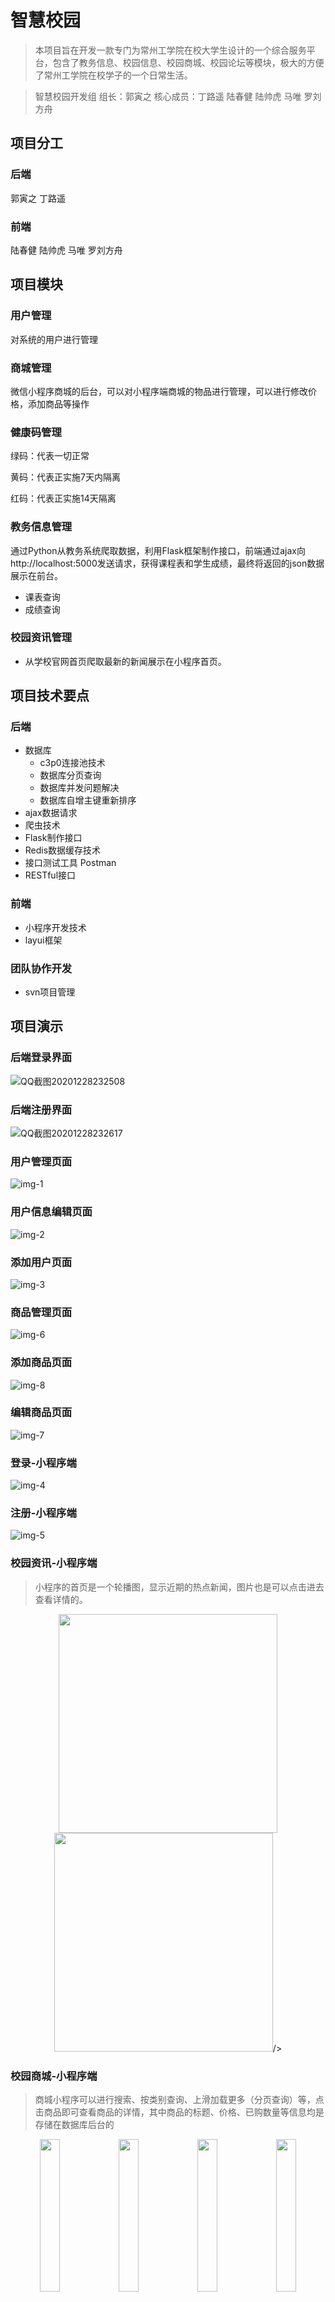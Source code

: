 # 智慧校园

> 本项目旨在开发一款专门为常州工学院在校大学生设计的一个综合服务平台，包含了教务信息、校园信息、校园商城、校园论坛等模块，极大的方便了常州工学院在校学子的一个日常生活。

> 智慧校园开发组
> 组长：郭寅之 核心成员：丁路遥 陆春健 陆帅虎 马唯 罗刘方舟

## 项目分工

### 后端

郭寅之 丁路遥

### 前端

陆春健 陆帅虎 马唯 罗刘方舟

## 项目模块

### 用户管理

对系统的用户进行管理

### 商城管理

微信小程序商城的后台，可以对小程序端商城的物品进行管理，可以进行修改价格，添加商品等操作

### 健康码管理

绿码：代表一切正常

黄码：代表正实施7天内隔离

红码：代表正实施14天隔离

### 教务信息管理

通过Python从教务系统爬取数据，利用Flask框架制作接口，前端通过ajax向http://localhost:5000发送请求，获得课程表和学生成绩，最终将返回的json数据展示在前台。

+ 课表查询
+ 成绩查询

### 校园资讯管理

+ 从学校官网首页爬取最新的新闻展示在小程序首页。

## 项目技术要点

### 后端

+ 数据库
  + c3p0连接池技术
  + 数据库分页查询
  + 数据库并发问题解决
  + 数据库自增主键重新排序
+ ajax数据请求
+ 爬虫技术
+ Flask制作接口
+ Redis数据缓存技术
+ 接口测试工具 Postman
+ RESTful接口

### 前端

+ 小程序开发技术
+ layui框架

### 团队协作开发

+ svn项目管理

## 项目演示

### 后端登录界面

![QQ截图20201228232508](https://gitee.com/clay_guo/pic-bed/raw/master/img/QQ%E6%88%AA%E5%9B%BE20201228232508.png)

### 后端注册界面

![QQ截图20201228232617](https://gitee.com/clay_guo/pic-bed/raw/master/img/QQ%E6%88%AA%E5%9B%BE20201228232617.png)

### 用户管理页面

![img-1](https://gitee.com/clay_guo/pic-bed/raw/master/img/img-1.png)

### 用户信息编辑页面

![img-2](https://gitee.com/clay_guo/pic-bed/raw/master/img/img-2.png)

### 添加用户页面

![img-3](https://gitee.com/clay_guo/pic-bed/raw/master/img/img-3.png)

### 商品管理页面

![img-6](https://gitee.com/clay_guo/pic-bed/raw/master/img/img-6.png)

### 添加商品页面

![img-8](https://gitee.com/clay_guo/pic-bed/raw/master/img/img-8.png)

### 编辑商品页面

![img-7](https://gitee.com/clay_guo/pic-bed/raw/master/img/img-7.png)

### 登录-小程序端

![img-4](https://gitee.com/clay_guo/pic-bed/raw/master/img/img-4.png)

### 注册-小程序端

![img-5](https://gitee.com/clay_guo/pic-bed/raw/master/img/img-5.png)





### 校园资讯-小程序端

> 小程序的首页是一个轮播图，显示近期的热点新闻，图片也是可以点击进去查看详情的。

<center class="half">
    <img src="https://gitee.com/clay_guo/pic-bed/raw/master/img/img-12.png" width="350"/><img src="https://gitee.com/clay_guo/pic-bed/raw/master/img/img-13.png" width="350"/>/>
</center>



### 校园商城-小程序端

> 商城小程序可以进行搜索、按类别查询、上滑加载更多（分页查询）等，点击商品即可查看商品的详情，其中商品的标题、价格、已购数量等信息均是存储在数据库后台的

<center class="half">    <img src="https://gitee.com/clay_guo/pic-bed/raw/master/img/img-9.png" width="25%"/><img src="https://gitee.com/clay_guo/pic-bed/raw/master/img/img-14.png" width="25%"/><img src="https://gitee.com/clay_guo/pic-bed/raw/master/img/img-10.png" width="25%"/><img src="https://gitee.com/clay_guo/pic-bed/raw/master/img/img-11.png" width="25%"/> </center>



## 项目中的一些问题QA

### 1.数据库自增主键重新排序

Mysql数据库表的自增主键ID号经过一段时间的添加与删除之后乱了，需要重新排列。

原理：删除原有的自增ID，重新建立新的自增ID。

```sql
-- 1，删除原有主键：

ALTER  TABLE  `table_name` DROP `id`;
-- 2，添加新主键字段：

ALTER  TABLE  `table_name` ADD `id` MEDIUMINT( 8 ) NOT NULL  FIRST;
-- 3，设置新主键：

ALTER  TABLE  `table_name` MODIFY COLUMN  `id` MEDIUMINT( 8 ) NOT NULL  AUTO_INCREMENT,ADD PRIMARY  KEY(id);
```

### 2.c3p0连接池报错，显示`too many connections`

解决方法：重启IDEA项目即可，或者见[4](#4.数据库修改最大连接数量)

### 3.控制台中文乱码

![image-20201221085701816](https://gitee.com/clay_guo/pic-bed/raw/master/img/image-20201221085701816.png)

![image-20201221085748075](https://gitee.com/clay_guo/pic-bed/raw/master/img/image-20201221085748075.png)

可能存在的两个问题

+ tomcat 设置编码错误
+ java项目设置编码为GBK，因为windows电脑的编码为GBK

修改方法

![image-20201221085851494](https://gitee.com/clay_guo/pic-bed/raw/master/img/image-20201221085851494.png)

### 4.数据库修改最大连接数量

方法一：通过命令

可以通过 `set GLOBAL max_connections=100; `命令将最大连接数设置为100，此方法是即时生效的，不需要重启mysql服务。如下图所示：

 show variables like "max_connections";

方法二：修改配置文件

找到MySQL配置文件`my.ini`，推荐使用listery进行快速搜索

![image-20201222153225456](https://gitee.com/clay_guo/pic-bed/raw/master/img/image-20201222153225456.png)

修改文件的最大连接数量为1000

![image-20201222153146156](https://gitee.com/clay_guo/pic-bed/raw/master/img/image-20201222153146156.png)

### 5.Python中JSON转换中文乱码

代码如下

```python
jsondata = json.dumps(jsondata)

print(jsondata)
```

显示如下

![image-20201223210217506](https://gitee.com/clay_guo/pic-bed/raw/master/img/image-20201223210217506.png)

更正方法：

```python
jsondata = json.dumps(jsondata, ensure_ascii=False)
```

![image-20201223210337504](https://gitee.com/clay_guo/pic-bed/raw/master/img/image-20201223210337504.png)

## 捐赠

本项目为开源免费的，但你也可以请作者喝一杯咖啡来加快工作速度。

<center class="half">
    <img src="https://gitee.com/clay_guo/pic-bed/raw/master/img/IMG_4924(20201222-131847).JPG" alt="IMG_4924(20201222-131847)" style="zoom:25%;" /><img src="https://gitee.com/clay_guo/pic-bed/raw/master/img/IMG_4923(20201222-131836).JPG" alt="IMG_4923(20201222-131836)" style="zoom: 33%;" />
<center/>



## 参考

`[1]` Layui官方文档  *https://www.layui.com/*

`[2]` Github  *https://www.github.com/*

`[3]` 零基础玩转微信小程序 *https://www.bilibili.com/video/BV1nE41117BQ?p=51*

`[4]` IDEA控制台乱码终极解决办法 *https://blog.csdn.net/weixin_40367591/article/details/106965919*

`[5]` 总结MySQL修改最大连接数的两个方式 *https://www.cnblogs.com/justuntil/p/8809249.html*

